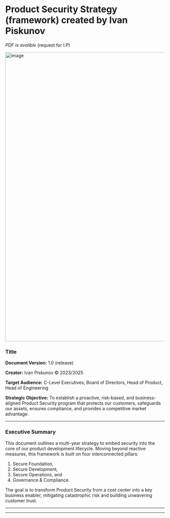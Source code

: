 
# Product Security Strategy (framework) created by Ivan Piskunov

_PDF is avalible_ (request for I.P)

<img width="1413" height="910" alt="image" src="https://github.com/user-attachments/assets/9a97b698-9720-4bd7-83c8-97af2c00d0b6" />

### Title

**Document Version:** 1.0 (release)

**Creator:** Ivan Piskunov © 2023/2025

**Target Audience:** C-Level Executives, Board of Directors, Head of Product, Head of Engineering 

**Strategic Objective:** To establish a proactive, risk-based, and business-aligned Product Security program that protects our customers, safeguards our assets, ensures compliance, and provides a competitive market advantage.
________________________________________
### Executive Summary

This document outlines a multi-year strategy to embed security into the core of our product development lifecycle. Moving beyond reactive measures, this framework is built on four interconnected pillars: 
1. Secure Foundation,
2. Secure Development,
3. Secure Operations, and
4. Governance & Compliance.
   
The goal is to transform Product Security from a cost center into a key business enabler, mitigating catastrophic risk and building unwavering customer trust.
________________________________________

- - - 
